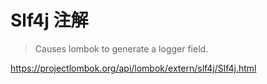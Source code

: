 # Slf4j 注解

> Causes lombok to generate a logger field.

https://projectlombok.org/api/lombok/extern/slf4j/Slf4j.html
